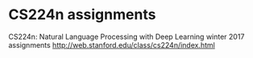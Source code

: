 # CS224n assignments
CS224n: Natural Language Processing with Deep Learning  winter 2017 assignments
http://web.stanford.edu/class/cs224n/index.html
